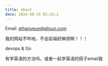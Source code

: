 ```yaml
---
title: about
date: 2024-08-31 02:31:1
---
```




Email: ethanyeun@aliyun.com

我的网站不咋地，不会前端好麻烦啊！！！

devops & Go 

有学英语的方法吗，或者一起学英语的搭子email我
